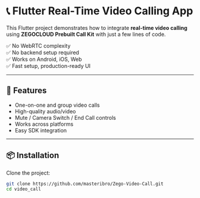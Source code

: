 # 📞 Flutter Real-Time Video Calling App

This Flutter project demonstrates how to integrate **real-time video calling**
using **ZEGOCLOUD Prebuilt Call Kit** with just a few lines of code.

✅ No WebRTC complexity  
✅ No backend setup required  
✅ Works on Android, iOS, Web  
✅ Fast setup, production-ready UI

---

## 🚀 Features

- One-on-one and group video calls  
- High-quality audio/video  
- Mute / Camera Switch / End Call controls  
- Works across platforms  
- Easy SDK integration

---

## 📦 Installation

Clone the project:

```sh
git clone https://github.com/masteribro/Zego-Video-Call.git
cd video_call









